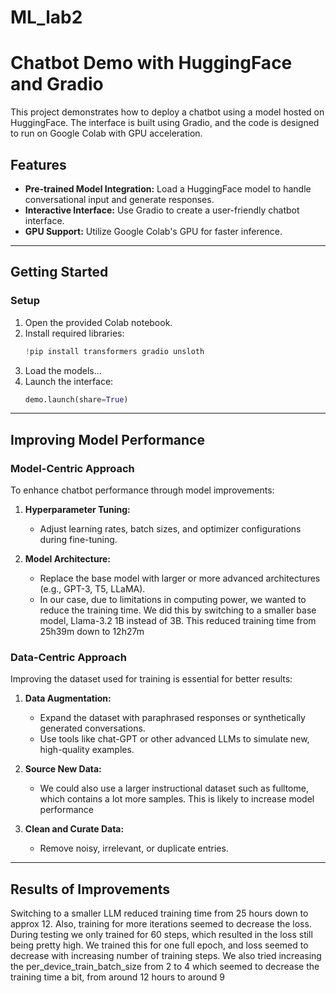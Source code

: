 # ML_lab2
# Chatbot Demo with HuggingFace and Gradio

This project demonstrates how to deploy a chatbot using a model hosted on HuggingFace. The interface is built using Gradio, and the code is designed to run on Google Colab with GPU acceleration.

## Features
- **Pre-trained Model Integration:** Load a HuggingFace model to handle conversational input and generate responses.
- **Interactive Interface:** Use Gradio to create a user-friendly chatbot interface.
- **GPU Support:** Utilize Google Colab's GPU for faster inference.

---

## Getting Started


### Setup
1. Open the provided Colab notebook.
2. Install required libraries:
   ```python
   !pip install transformers gradio unsloth
   ```
3. Load the models...
3. Launch the interface:
   ```python
   demo.launch(share=True)
   ```

---

## Improving Model Performance

### **Model-Centric Approach**
To enhance chatbot performance through model improvements:
1. **Hyperparameter Tuning:**
   - Adjust learning rates, batch sizes, and optimizer configurations during fine-tuning.

2. **Model Architecture:**
   - Replace the base model with larger or more advanced architectures (e.g., GPT-3, T5, LLaMA).
   - In our case, due to limitations in computing power, we wanted to reduce the training time.
     We did this by switching to a smaller base model, Llama-3.2 1B instead of 3B. This reduced training time from 25h39m down to 12h27m


### **Data-Centric Approach**
Improving the dataset used for training is essential for better results:
1. **Data Augmentation:**
   - Expand the dataset with paraphrased responses or synthetically generated conversations.
   - Use tools like chat-GPT or other advanced LLMs to simulate new, high-quality examples.

2. **Source New Data:**
   - We could also use a larger instructional dataset such as fulltome, which contains a lot more samples. This is likely to increase model performance

3. **Clean and Curate Data:**
   - Remove noisy, irrelevant, or duplicate entries.


---

## Results of Improvements

Switching to a smaller LLM reduced training time from 25 hours down to approx 12. Also, training for more iterations seemed to decrease the loss. During testing we only trained for 60 steps, which resulted in the loss still being pretty high. We trained this for one full epoch, and loss seemed to decrease with increasing number of training steps. We also tried increasing the per_device_train_batch_size from 2 to 4 which seemed to decrease the training time a bit, from around 12 hours to around 9

